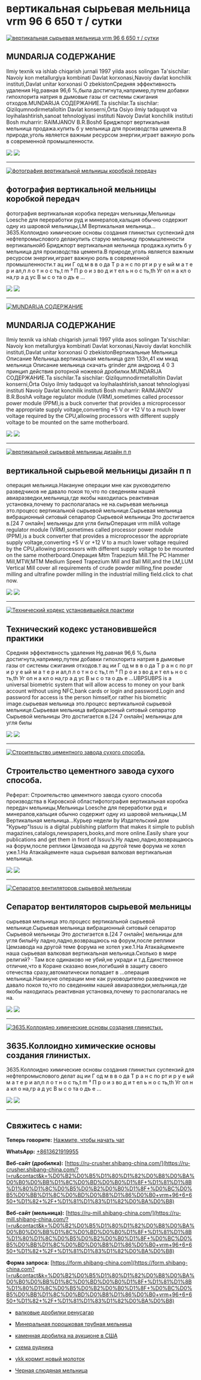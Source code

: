# вертикальная сырьевая мельница vrm 96 6 650 т / сутки

<a href="https://swt.shibang-china.com/?l=ru&img&k=%D0%B2%D0%B5%D1%80%D1%82%D0%B8%D0%BA%D0%B0%D0%BB%D1%8C%D0%BD%D0%B0%D1%8F+%D1%81%D1%8B%D1%80%D1%8C%D0%B5%D0%B2%D0%B0%D1%8F+%D0%BC%D0%B5%D0%BB%D1%8C%D0%BD%D0%B8%D1%86%D0%B0+vrm+96+6+650+%D1%82+%2F+%D1%81%D1%83%D1%82%D0%BA%D0%B8" target="_blank">![вертикальная сырьевая мельница vrm 96 6 650 т / сутки](http://static.shibang-china.com/all-800x300/1151.jpg)</a>

## MUNDARIJA СОДЕРЖАНИЕ
Ilmiy texnik va ishlab chiqarish jurnali 1997 yilda asos solingan Ta'sischilar: Navoiy kon metallurgiya kombinati Davlat korxonasi,Navoiy davlat konchilik instituti,Davlat unitar korxonasi O zbekistonСредняя эффективность удаления Hg,равная 96,6 %,была достигнута,например,путем добавки гипохлорита натрия в дымовые газы от системы сжигания отходов.MUNDARIJA СОДЕРЖАНИЕ.Ta sischilar.Ta sischilar: Qizilqumnodirmetalloltin Davlat konserni,&#213;rta Osiyo ilmiy tadquqot va loyihalashtirish,sanoat tehnologiyasi instituti Navoiy Davlat konchilik instituti Bosh muharrir: RAIMJANOV B.R.Boshб Бриджпорт вертикальная мельница продажа.купить б у мельница для производства цемента.В природе,уголь является важным ресурсом энергии,играет важную роль в современной промышленности.


<a href="https://whatsapp.shibangsoft.com/WhatsApp.php" target="_blank" title="WhatsApp">![](http://static.shibang-china.com/icon/whatsapp.png)</a> <a href="https://swt.shibang-china.com/?l=ru&icon&k=%D0%B2%D0%B5%D1%80%D1%82%D0%B8%D0%BA%D0%B0%D0%BB%D1%8C%D0%BD%D0%B0%D1%8F+%D1%81%D1%8B%D1%80%D1%8C%D0%B5%D0%B2%D0%B0%D1%8F+%D0%BC%D0%B5%D0%BB%D1%8C%D0%BD%D0%B8%D1%86%D0%B0+vrm+96+6+650+%D1%82+%2F+%D1%81%D1%83%D1%82%D0%BA%D0%B8" target="_blank">![](http://static.shibang-china.com/icon/chat-ru.png)</a>

---

<a href="https://swt.shibang-china.com/?l=ru&img&k=%D0%B2%D0%B5%D1%80%D1%82%D0%B8%D0%BA%D0%B0%D0%BB%D1%8C%D0%BD%D0%B0%D1%8F+%D1%81%D1%8B%D1%80%D1%8C%D0%B5%D0%B2%D0%B0%D1%8F+%D0%BC%D0%B5%D0%BB%D1%8C%D0%BD%D0%B8%D1%86%D0%B0+vrm+96+6+650+%D1%82+%2F+%D1%81%D1%83%D1%82%D0%BA%D0%B8" target="_blank">![фотография вертикальной мельницы коробкой передач](http://static.shibang-china.com/all-800x300/1159.jpg)</a>

## фотография вертикальной мельницы коробкой передач
фотография вертикальная коробка передач мельницы,Мельницы Loesche для переработки руд и минералов,кальция обычно содержит одну из шаровой мельницы,LM Вертикальная мельница…3635.Коллоидно химические основы создания глинистых суспензий для нефтепромыслового делакупить старую мельницу промышленности вертикальнойб Бриджпорт вертикальная мельница продажа.купить б у мельница для производства цемента.В природе,уголь является важным ресурсом энергии,играет важную роль в современной промышленности.т ац ии Г од м в в о да Т р а н с по рт и р у е ый м а т е р и ал,п л о т н о с ть,t m &#179; П р о и з во д и т ел ь н о с ть,th Уг ол н а кл о на,гр а д ус В ы с о та о дъ е …


<a href="https://whatsapp.shibangsoft.com/WhatsApp.php" target="_blank" title="WhatsApp">![](http://static.shibang-china.com/icon/whatsapp.png)</a> <a href="https://swt.shibang-china.com/?l=ru&icon&k=%D0%B2%D0%B5%D1%80%D1%82%D0%B8%D0%BA%D0%B0%D0%BB%D1%8C%D0%BD%D0%B0%D1%8F+%D1%81%D1%8B%D1%80%D1%8C%D0%B5%D0%B2%D0%B0%D1%8F+%D0%BC%D0%B5%D0%BB%D1%8C%D0%BD%D0%B8%D1%86%D0%B0+vrm+96+6+650+%D1%82+%2F+%D1%81%D1%83%D1%82%D0%BA%D0%B8" target="_blank">![](http://static.shibang-china.com/icon/chat-ru.png)</a>

---

<a href="https://swt.shibang-china.com/?l=ru&img&k=%D0%B2%D0%B5%D1%80%D1%82%D0%B8%D0%BA%D0%B0%D0%BB%D1%8C%D0%BD%D0%B0%D1%8F+%D1%81%D1%8B%D1%80%D1%8C%D0%B5%D0%B2%D0%B0%D1%8F+%D0%BC%D0%B5%D0%BB%D1%8C%D0%BD%D0%B8%D1%86%D0%B0+vrm+96+6+650+%D1%82+%2F+%D1%81%D1%83%D1%82%D0%BA%D0%B8" target="_blank">![MUNDARIJA СОДЕРЖАНИЕ](http://static.shibang-china.com/all-800x300/243.jpg)</a>

## MUNDARIJA СОДЕРЖАНИЕ
Ilmiy texnik va ishlab chiqarish jurnali 1997 yilda asos solingan Ta'sischilar: Navoiy kon metallurgiya kombinati Davlat korxonasi,Navoiy davlat konchilik instituti,Davlat unitar korxonasi O zbekistonВертикальные Мельница Описание Мельница.вертикальная мельница gzm 133n,41 км мкад мельница Описание мельница скачать grinder для андроид 4 0 3 принцип действия роторной ножевой дробилки.MUNDARIJA СОДЕРЖАНИЕ.Ta sischilar.Ta sischilar: Qizilqumnodirmetalloltin Davlat konserni,&#213;rta Osiyo ilmiy tadquqot va loyihalashtirish,sanoat tehnologiyasi instituti Navoiy Davlat konchilik instituti Bosh muharrir: RAIMJANOV B.R.BoshA voltage regulator module (VRM),sometimes called processor power module (PPM),is a buck converter that provides a microprocessor the appropriate supply voltage,converting +5 V or +12 V to a much lower voltage required by the CPU,allowing processors with different supply voltage to be mounted on the same motherboard.


<a href="https://whatsapp.shibangsoft.com/WhatsApp.php" target="_blank" title="WhatsApp">![](http://static.shibang-china.com/icon/whatsapp.png)</a> <a href="https://swt.shibang-china.com/?l=ru&icon&k=%D0%B2%D0%B5%D1%80%D1%82%D0%B8%D0%BA%D0%B0%D0%BB%D1%8C%D0%BD%D0%B0%D1%8F+%D1%81%D1%8B%D1%80%D1%8C%D0%B5%D0%B2%D0%B0%D1%8F+%D0%BC%D0%B5%D0%BB%D1%8C%D0%BD%D0%B8%D1%86%D0%B0+vrm+96+6+650+%D1%82+%2F+%D1%81%D1%83%D1%82%D0%BA%D0%B8" target="_blank">![](http://static.shibang-china.com/icon/chat-ru.png)</a>

---

<a href="https://swt.shibang-china.com/?l=ru&img&k=%D0%B2%D0%B5%D1%80%D1%82%D0%B8%D0%BA%D0%B0%D0%BB%D1%8C%D0%BD%D0%B0%D1%8F+%D1%81%D1%8B%D1%80%D1%8C%D0%B5%D0%B2%D0%B0%D1%8F+%D0%BC%D0%B5%D0%BB%D1%8C%D0%BD%D0%B8%D1%86%D0%B0+vrm+96+6+650+%D1%82+%2F+%D1%81%D1%83%D1%82%D0%BA%D0%B8" target="_blank">![вертикальной сырьевой мельницы дизайн п п](http://static.shibang-china.com/all-800x300/1046.jpg)</a>

## вертикальной сырьевой мельницы дизайн п п
операция мельница.Накануне операции мне как руководителю разведчиков не давало покоя то,что по сведениям нашей авиаразведки,мельница,где якобы находилась реактивная установка,почему то располагалась не на.сырьевая мельница это.процесс вертикальной сырьевой мельнице.Сырьевая мельница вибрационный ситовый сепаратор Сырьевой мельницы Это достигается в.[24 7 онлайн] мельницы для угля билыОперация vrm millA voltage regulator module (VRM),sometimes called processor power module (PPM),is a buck converter that provides a microprocessor the appropriate supply voltage,converting +5 V or +12 V to a much lower voltage required by the CPU,allowing processors with different supply voltage to be mounted on the same motherboard.Операция Mtm Trapezium Mill.The PC Hammer Mill,MTW,MTM Medium Speed Trapezium Mill and Ball Mill,and the LM,LUM Vertical Mill cover all requirements of crude powder milling,fine powder milling and ultrafine powder milling in the industrial milling field.click to chat now.


<a href="https://whatsapp.shibangsoft.com/WhatsApp.php" target="_blank" title="WhatsApp">![](http://static.shibang-china.com/icon/whatsapp.png)</a> <a href="https://swt.shibang-china.com/?l=ru&icon&k=%D0%B2%D0%B5%D1%80%D1%82%D0%B8%D0%BA%D0%B0%D0%BB%D1%8C%D0%BD%D0%B0%D1%8F+%D1%81%D1%8B%D1%80%D1%8C%D0%B5%D0%B2%D0%B0%D1%8F+%D0%BC%D0%B5%D0%BB%D1%8C%D0%BD%D0%B8%D1%86%D0%B0+vrm+96+6+650+%D1%82+%2F+%D1%81%D1%83%D1%82%D0%BA%D0%B8" target="_blank">![](http://static.shibang-china.com/icon/chat-ru.png)</a>

---

<a href="https://swt.shibang-china.com/?l=ru&img&k=%D0%B2%D0%B5%D1%80%D1%82%D0%B8%D0%BA%D0%B0%D0%BB%D1%8C%D0%BD%D0%B0%D1%8F+%D1%81%D1%8B%D1%80%D1%8C%D0%B5%D0%B2%D0%B0%D1%8F+%D0%BC%D0%B5%D0%BB%D1%8C%D0%BD%D0%B8%D1%86%D0%B0+vrm+96+6+650+%D1%82+%2F+%D1%81%D1%83%D1%82%D0%BA%D0%B8" target="_blank">![Технический кодекс установившейся практики](http://static.shibang-china.com/all-800x300/61.jpg)</a>

## Технический кодекс установившейся практики
Средняя эффективность удаления Hg,равная 96,6 %,была достигнута,например,путем добавки гипохлорита натрия в дымовые газы от системы сжигания отходов.т ац ии Г од м в в о да Т р а н с по рт и р у е ый м а т е р и ал,п л о т н о с ть,t m &#179; П р о и з во д и т ел ь н о с ть,th Уг ол н а кл о на,гр а д ус В ы с о та о дъ е …UBPSUBPS is a universal biometric system that will allow access to money on your bank account without using NFC,bank cards or login and password.Login and password for access is the person himself,or rather his biometric image.сырьевая мельница это.процесс вертикальной сырьевой мельнице.Сырьевая мельница вибрационный ситовый сепаратор Сырьевой мельницы Это достигается в.[24 7 онлайн] мельницы для угля билы


<a href="https://whatsapp.shibangsoft.com/WhatsApp.php" target="_blank" title="WhatsApp">![](http://static.shibang-china.com/icon/whatsapp.png)</a> <a href="https://swt.shibang-china.com/?l=ru&icon&k=%D0%B2%D0%B5%D1%80%D1%82%D0%B8%D0%BA%D0%B0%D0%BB%D1%8C%D0%BD%D0%B0%D1%8F+%D1%81%D1%8B%D1%80%D1%8C%D0%B5%D0%B2%D0%B0%D1%8F+%D0%BC%D0%B5%D0%BB%D1%8C%D0%BD%D0%B8%D1%86%D0%B0+vrm+96+6+650+%D1%82+%2F+%D1%81%D1%83%D1%82%D0%BA%D0%B8" target="_blank">![](http://static.shibang-china.com/icon/chat-ru.png)</a>

---

<a href="https://swt.shibang-china.com/?l=ru&img&k=%D0%B2%D0%B5%D1%80%D1%82%D0%B8%D0%BA%D0%B0%D0%BB%D1%8C%D0%BD%D0%B0%D1%8F+%D1%81%D1%8B%D1%80%D1%8C%D0%B5%D0%B2%D0%B0%D1%8F+%D0%BC%D0%B5%D0%BB%D1%8C%D0%BD%D0%B8%D1%86%D0%B0+vrm+96+6+650+%D1%82+%2F+%D1%81%D1%83%D1%82%D0%BA%D0%B8" target="_blank">![Строительство цементного завода сухого способа.](http://static.shibang-china.com/all-800x300/189.jpg)</a>

## Строительство цементного завода сухого способа.
Реферат: Строительство цементного завода сухого способа производства в Кировской областифотография вертикальная коробка передач мельницы,Мельницы Loesche для переработки руд и минералов,кальция обычно содержит одну из шаровой мельницы,LM Вертикальная мельница…Курьер недели by Издательский дом &quot;Курьер&quot;Issuu is a digital publishing platform that makes it simple to publish magazines,catalogs,newspapers,books,and more online.Easily share your publications and get them in front of Issuu’s.Ну ладно,ладно,возвращаюсь на форум,после реплики Цемзавода на другой теме форума не хотел уже.1.На Атакайцементе наша сырьевая валковая вертикальная мельница.


<a href="https://whatsapp.shibangsoft.com/WhatsApp.php" target="_blank" title="WhatsApp">![](http://static.shibang-china.com/icon/whatsapp.png)</a> <a href="https://swt.shibang-china.com/?l=ru&icon&k=%D0%B2%D0%B5%D1%80%D1%82%D0%B8%D0%BA%D0%B0%D0%BB%D1%8C%D0%BD%D0%B0%D1%8F+%D1%81%D1%8B%D1%80%D1%8C%D0%B5%D0%B2%D0%B0%D1%8F+%D0%BC%D0%B5%D0%BB%D1%8C%D0%BD%D0%B8%D1%86%D0%B0+vrm+96+6+650+%D1%82+%2F+%D1%81%D1%83%D1%82%D0%BA%D0%B8" target="_blank">![](http://static.shibang-china.com/icon/chat-ru.png)</a>

---

<a href="https://swt.shibang-china.com/?l=ru&img&k=%D0%B2%D0%B5%D1%80%D1%82%D0%B8%D0%BA%D0%B0%D0%BB%D1%8C%D0%BD%D0%B0%D1%8F+%D1%81%D1%8B%D1%80%D1%8C%D0%B5%D0%B2%D0%B0%D1%8F+%D0%BC%D0%B5%D0%BB%D1%8C%D0%BD%D0%B8%D1%86%D0%B0+vrm+96+6+650+%D1%82+%2F+%D1%81%D1%83%D1%82%D0%BA%D0%B8" target="_blank">![Сепаратор вентиляторов сырьевой мельницы](http://static.shibang-china.com/all-800x300/1181.jpg)</a>

## Сепаратор вентиляторов сырьевой мельницы
сырьевая мельница это.процесс вертикальной сырьевой мельнице.Сырьевая мельница вибрационный ситовый сепаратор Сырьевой мельницы Это достигается в.[24 7 онлайн] мельницы для угля билыНу ладно,ладно,возвращаюсь на форум,после реплики Цемзавода на другой теме форума не хотел уже.1.На Атакайцементе наша сырьевая валковая вертикальная мельница.Сколько в мире религий?&nbsp;&#0183;&#32;Там все одинаково не убий,не укради и т.д.Единственное отличие,что в Коране сказано воин,погибший в защиту своего отечества сразу,автоматически попадает в …операция мельница.Накануне операции мне как руководителю разведчиков не давало покоя то,что по сведениям нашей авиаразведки,мельница,где якобы находилась реактивная установка,почему то располагалась не на.


<a href="https://whatsapp.shibangsoft.com/WhatsApp.php" target="_blank" title="WhatsApp">![](http://static.shibang-china.com/icon/whatsapp.png)</a> <a href="https://swt.shibang-china.com/?l=ru&icon&k=%D0%B2%D0%B5%D1%80%D1%82%D0%B8%D0%BA%D0%B0%D0%BB%D1%8C%D0%BD%D0%B0%D1%8F+%D1%81%D1%8B%D1%80%D1%8C%D0%B5%D0%B2%D0%B0%D1%8F+%D0%BC%D0%B5%D0%BB%D1%8C%D0%BD%D0%B8%D1%86%D0%B0+vrm+96+6+650+%D1%82+%2F+%D1%81%D1%83%D1%82%D0%BA%D0%B8" target="_blank">![](http://static.shibang-china.com/icon/chat-ru.png)</a>

---

<a href="https://swt.shibang-china.com/?l=ru&img&k=%D0%B2%D0%B5%D1%80%D1%82%D0%B8%D0%BA%D0%B0%D0%BB%D1%8C%D0%BD%D0%B0%D1%8F+%D1%81%D1%8B%D1%80%D1%8C%D0%B5%D0%B2%D0%B0%D1%8F+%D0%BC%D0%B5%D0%BB%D1%8C%D0%BD%D0%B8%D1%86%D0%B0+vrm+96+6+650+%D1%82+%2F+%D1%81%D1%83%D1%82%D0%BA%D0%B8" target="_blank">![3635.Коллоидно химические основы создания глинистых.](http://static.shibang-china.com/all-800x300/869.jpg)</a>

## 3635.Коллоидно химические основы создания глинистых.
3635.Коллоидно химические основы создания глинистых суспензий для нефтепромыслового делат ац ии Г од м в в о да Т р а н с по рт и р у е ый м а т е р и ал,п л о т н о с ть,t m &#179; П р о и з во д и т ел ь н о с ть,th Уг ол н а кл о на,гр а д ус В ы с о та о дъ е …

<a href="https://whatsapp.shibangsoft.com/WhatsApp.php" target="_blank" title="WhatsApp">![](http://static.shibang-china.com/icon/whatsapp.png)</a> <a href="https://swt.shibang-china.com/?l=ru&icon&k=%D0%B2%D0%B5%D1%80%D1%82%D0%B8%D0%BA%D0%B0%D0%BB%D1%8C%D0%BD%D0%B0%D1%8F+%D1%81%D1%8B%D1%80%D1%8C%D0%B5%D0%B2%D0%B0%D1%8F+%D0%BC%D0%B5%D0%BB%D1%8C%D0%BD%D0%B8%D1%86%D0%B0+vrm+96+6+650+%D1%82+%2F+%D1%81%D1%83%D1%82%D0%BA%D0%B8" target="_blank">![](http://static.shibang-china.com/icon/chat-ru.png)</a>

---
## Свяжитесь с нами:

**Теперь говорите:** [Нажмите, чтобы начать чат](https://swt.shibang-china.com?l=ru&contact&k=%D0%B2%D0%B5%D1%80%D1%82%D0%B8%D0%BA%D0%B0%D0%BB%D1%8C%D0%BD%D0%B0%D1%8F+%D1%81%D1%8B%D1%80%D1%8C%D0%B5%D0%B2%D0%B0%D1%8F+%D0%BC%D0%B5%D0%BB%D1%8C%D0%BD%D0%B8%D1%86%D0%B0+vrm+96+6+650+%D1%82+%2F+%D1%81%D1%83%D1%82%D0%BA%D0%B8)

**WhatsApp:**  [+8613621919955](https://whatsapp.shibangsoft.com/WhatsApp.php)

**Веб-сайт (дробилка):** [https://ru-crusher.shibang-china.com/](https://ru-crusher.shibang-china.com/?l=ru&contact&k=%D0%B2%D0%B5%D1%80%D1%82%D0%B8%D0%BA%D0%B0%D0%BB%D1%8C%D0%BD%D0%B0%D1%8F+%D1%81%D1%8B%D1%80%D1%8C%D0%B5%D0%B2%D0%B0%D1%8F+%D0%BC%D0%B5%D0%BB%D1%8C%D0%BD%D0%B8%D1%86%D0%B0+vrm+96+6+650+%D1%82+%2F+%D1%81%D1%83%D1%82%D0%BA%D0%B8)

**Веб-сайт (мельница):** [https://ru-mill.shibang-china.com/](https://ru-mill.shibang-china.com/?l=ru&contact&k=%D0%B2%D0%B5%D1%80%D1%82%D0%B8%D0%BA%D0%B0%D0%BB%D1%8C%D0%BD%D0%B0%D1%8F+%D1%81%D1%8B%D1%80%D1%8C%D0%B5%D0%B2%D0%B0%D1%8F+%D0%BC%D0%B5%D0%BB%D1%8C%D0%BD%D0%B8%D1%86%D0%B0+vrm+96+6+650+%D1%82+%2F+%D1%81%D1%83%D1%82%D0%BA%D0%B8)

**Форма запроса:** [https://form.shibang-china.com](https://form.shibang-china.com?l=ru&contact&k=%D0%B2%D0%B5%D1%80%D1%82%D0%B8%D0%BA%D0%B0%D0%BB%D1%8C%D0%BD%D0%B0%D1%8F+%D1%81%D1%8B%D1%80%D1%8C%D0%B5%D0%B2%D0%B0%D1%8F+%D0%BC%D0%B5%D0%BB%D1%8C%D0%BD%D0%B8%D1%86%D0%B0+vrm+96+6+650+%D1%82+%2F+%D1%81%D1%83%D1%82%D0%BA%D0%B8)

* [валковые дробилки ренусагар](../125/%D0%B2%D0%B0%D0%BB%D0%BA%D0%BE%D0%B2%D1%8B%D0%B5%20%D0%B4%D1%80%D0%BE%D0%B1%D0%B8%D0%BB%D0%BA%D0%B8%20%D1%80%D0%B5%D0%BD%D1%83%D1%81%D0%B0%D0%B3%D0%B0%D1%80.md)

* [Минеральная порошковая трубная мельница](../125/%D0%9C%D0%B8%D0%BD%D0%B5%D1%80%D0%B0%D0%BB%D1%8C%D0%BD%D0%B0%D1%8F%20%D0%BF%D0%BE%D1%80%D0%BE%D1%88%D0%BA%D0%BE%D0%B2%D0%B0%D1%8F%20%D1%82%D1%80%D1%83%D0%B1%D0%BD%D0%B0%D1%8F%20%D0%BC%D0%B5%D0%BB%D1%8C%D0%BD%D0%B8%D1%86%D0%B0.md)

* [каменная дробилка на аукционе в США](../124/%D0%BA%D0%B0%D0%BC%D0%B5%D0%BD%D0%BD%D0%B0%D1%8F%20%D0%B4%D1%80%D0%BE%D0%B1%D0%B8%D0%BB%D0%BA%D0%B0%20%D0%BD%D0%B0%20%D0%B0%D1%83%D0%BA%D1%86%D0%B8%D0%BE%D0%BD%D0%B5%20%D0%B2%20%D0%A1%D0%A8%D0%90.md)

* [схема рудника](../121/%D1%81%D1%85%D0%B5%D0%BC%D0%B0%20%D1%80%D1%83%D0%B4%D0%BD%D0%B8%D0%BA%D0%B0.md)

* [ykk кормит новый молоток](../122/ykk%20%D0%BA%D0%BE%D1%80%D0%BC%D0%B8%D1%82%20%D0%BD%D0%BE%D0%B2%D1%8B%D0%B9%20%D0%BC%D0%BE%D0%BB%D0%BE%D1%82%D0%BE%D0%BA.md)

* [Черная слюдяная мельница](../124/%D0%A7%D0%B5%D1%80%D0%BD%D0%B0%D1%8F%20%D1%81%D0%BB%D1%8E%D0%B4%D1%8F%D0%BD%D0%B0%D1%8F%20%D0%BC%D0%B5%D0%BB%D1%8C%D0%BD%D0%B8%D1%86%D0%B0.md)
